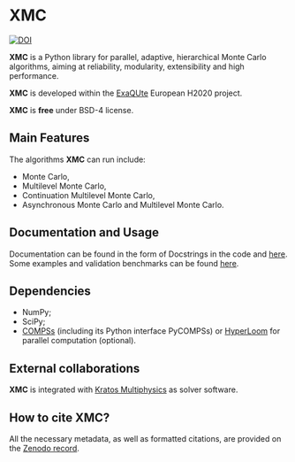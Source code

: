 [DOI-image]: https://zenodo.org/badge/DOI/10.5281/zenodo.3235832.svg

[DOI]: https://doi.org/10.5281/zenodo.3235832

# XMC

[![DOI][DOI-image]][DOI]

**XMC** is a Python library for parallel, adaptive, hierarchical Monte Carlo algorithms, aiming at reliability, modularity, extensibility and high performance.

**XMC** is developed within the [ExaQUte](http://exaqute.eu/) European H2020 project.

**XMC** is **free** under BSD-4 license.

## Main Features
The algorithms **XMC** can run include:
- Monte Carlo,
- Multilevel Monte Carlo,
- Continuation Multilevel Monte Carlo,
- Asynchronous Monte Carlo and Multilevel Monte Carlo.

## Documentation and Usage
Documentation can be found in the form of Docstrings in the code and [here](http://exaqute.eu/wp-content/uploads/sites/10/2019/10/M12_ExaQUte_deliverable_5.2_Release_of_ExaQUte-MLMC_Python_engine.pdf).
Some examples and validation benchmarks can be found [here](https://gitlab.com/RiccardoRossi/exaqute-xmc/-/tree/development/examples/).

## Dependencies
- NumPy;
- SciPy;
- [COMPSs](https://github.com/bsc-wdc/compss) (including its Python interface PyCOMPSs) or [HyperLoom](https://github.com/It4innovations/HyperLoom) for parallel computation (optional).

## External collaborations
**XMC** is integrated with [Kratos Multiphysics](https://github.com/KratosMultiphysics/Kratos) as solver software.

## How to cite XMC?
All the necessary metadata, as well as formatted citations, are provided on the [Zenodo record](http://doi.org/10.5281/zenodo.3235832).